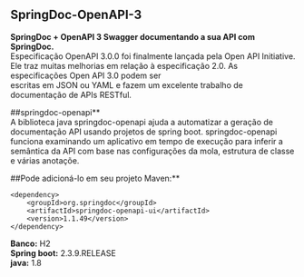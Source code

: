 ## SpringDoc-OpenAPI-3<br />
**SpringDoc + OpenAPI 3 Swagger documentando a sua API com SpringDoc.**<br />
Especificação OpenAPI 3.0.0 foi finalmente lançada pela Open API Initiative. Ele traz muitas melhorias em relação à especificação 2.0. As especificações Open API 3.0 podem ser <br />escritas em JSON ou YAML e fazem um excelente trabalho de documentação de APIs RESTful.<br />

##springdoc-openapi**<br />
A biblioteca java springdoc-openapi ajuda a automatizar a geração de documentação API usando projetos de spring boot. springdoc-openapi funciona examinando um aplicativo em
tempo de execução para inferir a semântica da API com base nas configurações da mola, estrutura de classe e várias anotaçõe.<br />

##Pode adicioná-lo em seu projeto Maven:**

````
<dependency>
    <groupId>org.springdoc</groupId>
    <artifactId>springdoc-openapi-ui</artifactId>
    <version>1.1.49</version>
</dependency>
````

**Banco:** H2<br />
**Spring boot:** 2.3.9.RELEASE<br />
**java:** 1.8<br />


